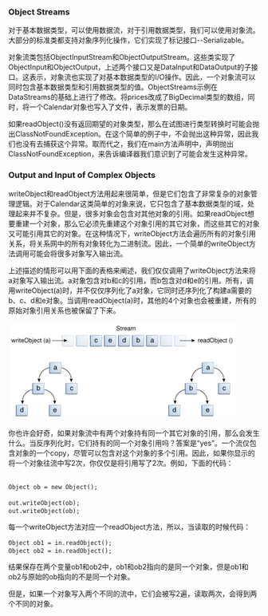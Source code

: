 ### Object Streams

对于基本数据类型，可以使用数据流，对于引用数据类型，我们可以使用对象流。大部分的标准类都支持对象序列化操作，它们实现了标记接口--Serializable。


对象流类包括ObjectInputStream和ObjectOutputStream。这些类实现了ObjectInput和ObjectOutput，上述两个接口又是DataInput和DataOutput的子接口。这表示，对象流也实现了对基本数据类型的I/O操作。因此，一个对象流可以同时包含基本数据类型和引用数据类型的值。ObjectStreams示例在DataStreams的基础上进行了修改。将prices改成了BigDecimal类型的数组，同时，将一个Calendar对象也写入了文件，表示发票的日期。


如果readObject()没有返回期望的对象类型，那么在试图进行类型转换时可能会抛出ClassNotFoundException。在这个简单的例子中，不会抛出这种异常，因此我们也没有去捕获这个异常。取而代之，我们在main方法声明中，声明抛出ClassNotFoundException，来告诉编译器我们意识到了可能会发生这种异常。


### Output and Input of Complex Objects

writeObject和readObject方法用起来很简单，但是它们包含了非常复杂的对象管理逻辑。对于Calendar这类简单的对象来说，它只包含了基本数据类型的域，处理起来并不复杂。但是，很多对象会包含对其他对象的引用。如果readObject想要重建一个对象，那么它必须先重建这个对象引用的其它对象，而这些其它的对象又可能引用其它的对象。在这种情况下，writeObject方法会遍历所有的对象引用关系，将关系网中的所有对象转化为二进制流。因此，一个简单的writeObject方法调用可能会将很多对象写入输出流。


上述描述的情形可以用下面的表格来阐述，我们仅仅调用了writeObject方法来将a对象写入输出流。a对象包含对b和c的引用，而b包含对d和e的引用。所有，调用writeObject(a)时，并不仅仅序列化了a对象，它同时还序列化了构建a需要的b、c、d和e对象。当调用readObject(a)时，其他的4个对象也会被重建，所有的原始对象引用关系也被保留了下来。


![](io-trav.gif)


你也许会好奇，如果对象流中有两个对象持有同一个其它对象的引用，那么会发生什么。当反序列化时，它们持有的同一个对象引用吗？答案是“yes”。一个流仅包含对象的一个copy，尽管可以包含对这个对象的多个引用。因此，如果你显示的将一个对象往流中写2次，你仅仅是将引用写了2次。例如，下面的代码：


```

Object ob = new Object();

out.writeObject(ob);
out.writeObject(ob);

```

每一个writeObject方法对应一个readObject方法，所以，当读取的时候代码：

```
Object ob1 = in.readObject();
Object ob2 = in.readObject();

```

结果保存在两个变量ob1和ob2中，ob1和ob2指向的是同一个对象，但是ob1和ob2与原始的ob指向的不是同一个对象。


但是，如果一个对象写入两个不同的流中，它们会被写2遍，读取两次，会得到两个不同的对象。



























